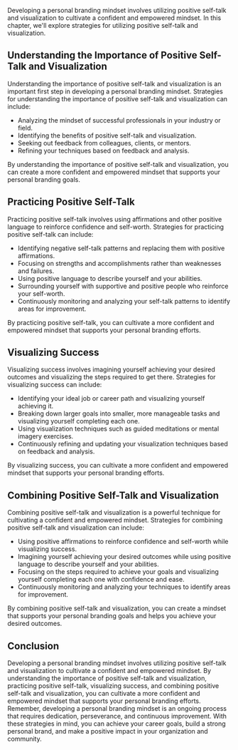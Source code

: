 
Developing a personal branding mindset involves utilizing positive self-talk and visualization to cultivate a confident and empowered mindset. In this chapter, we'll explore strategies for utilizing positive self-talk and visualization.

Understanding the Importance of Positive Self-Talk and Visualization
--------------------------------------------------------------------

Understanding the importance of positive self-talk and visualization is an important first step in developing a personal branding mindset. Strategies for understanding the importance of positive self-talk and visualization can include:

* Analyzing the mindset of successful professionals in your industry or field.
* Identifying the benefits of positive self-talk and visualization.
* Seeking out feedback from colleagues, clients, or mentors.
* Refining your techniques based on feedback and analysis.

By understanding the importance of positive self-talk and visualization, you can create a more confident and empowered mindset that supports your personal branding goals.

Practicing Positive Self-Talk
-----------------------------

Practicing positive self-talk involves using affirmations and other positive language to reinforce confidence and self-worth. Strategies for practicing positive self-talk can include:

* Identifying negative self-talk patterns and replacing them with positive affirmations.
* Focusing on strengths and accomplishments rather than weaknesses and failures.
* Using positive language to describe yourself and your abilities.
* Surrounding yourself with supportive and positive people who reinforce your self-worth.
* Continuously monitoring and analyzing your self-talk patterns to identify areas for improvement.

By practicing positive self-talk, you can cultivate a more confident and empowered mindset that supports your personal branding efforts.

Visualizing Success
-------------------

Visualizing success involves imagining yourself achieving your desired outcomes and visualizing the steps required to get there. Strategies for visualizing success can include:

* Identifying your ideal job or career path and visualizing yourself achieving it.
* Breaking down larger goals into smaller, more manageable tasks and visualizing yourself completing each one.
* Using visualization techniques such as guided meditations or mental imagery exercises.
* Continuously refining and updating your visualization techniques based on feedback and analysis.

By visualizing success, you can cultivate a more confident and empowered mindset that supports your personal branding efforts.

Combining Positive Self-Talk and Visualization
----------------------------------------------

Combining positive self-talk and visualization is a powerful technique for cultivating a confident and empowered mindset. Strategies for combining positive self-talk and visualization can include:

* Using positive affirmations to reinforce confidence and self-worth while visualizing success.
* Imagining yourself achieving your desired outcomes while using positive language to describe yourself and your abilities.
* Focusing on the steps required to achieve your goals and visualizing yourself completing each one with confidence and ease.
* Continuously monitoring and analyzing your techniques to identify areas for improvement.

By combining positive self-talk and visualization, you can create a mindset that supports your personal branding goals and helps you achieve your desired outcomes.

Conclusion
----------

Developing a personal branding mindset involves utilizing positive self-talk and visualization to cultivate a confident and empowered mindset. By understanding the importance of positive self-talk and visualization, practicing positive self-talk, visualizing success, and combining positive self-talk and visualization, you can cultivate a more confident and empowered mindset that supports your personal branding efforts. Remember, developing a personal branding mindset is an ongoing process that requires dedication, perseverance, and continuous improvement. With these strategies in mind, you can achieve your career goals, build a strong personal brand, and make a positive impact in your organization and community.
